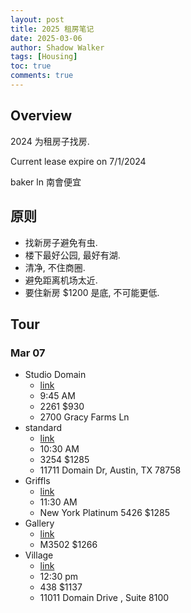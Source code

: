 ```yaml
---
layout: post
title: 2025 租房笔记
date: 2025-03-06
author: Shadow Walker
tags: [Housing]
toc: true
comments: true
---
```


## Overview

2024 为租房子找房. 

Current lease expire on 7/1/2024

baker ln 南會便宜

## 原则

- 找新房子避免有虫. 
- 楼下最好公园, 最好有湖. 
- 清净, 不住商圈. 
- 避免距离机场太近. 
- 要住新房 $1200 是底, 不可能更低. 

## Tour

### Mar 07

- Studio Domain
	- [link](https://www.livestudiodomain.com/floorplans/s1)
	- 9:45 AM
	- 2261 $930
	- 2700 Gracy Farms Ln
- standard
	- [link](https://www.thestandardatdomainnorthside.com/floor-plans?utm_source=googleppc2&utm_medium=cpc&gad_source=1&gclid=Cj0KCQiAwOe8BhCCARIsAGKeD54U2bn0DJF2E8-4F2G2eW0e8JbWCOX8MCi8_r95weINFRUtZ5mhzFkaAiUAEALw_wcB)
	- 10:30 AM
	- 3254 $1285
	- 11711 Domain Dr, Austin, TX 78758
- Griffls
	- [link](https://griffisresidential.com/property/the-domain/pricing-availability/?spaces_tab=plan-detail&detail=292982)
	- 11:30 AM
	- New York Platinum 5426 $1285
- Gallery
	- [link](https://galleryatdomain.com/floorplans/#view)
	- M3502 $1266
- Village
	- [link](https://villagesdomain.com/floorplans/e4/)
	- 12:30 pm
	- 438  $1137
	- 11011 Domain Drive , Suite 8100